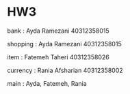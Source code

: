# HW3

bank : Ayda Ramezani 40312358015

shopping : Ayda Ramezani 40312358015

item : Fatemeh Taheri 40312358026

currency : Rania Afsharian 40312358002

main : Ayda, Fatemeh, Rania
